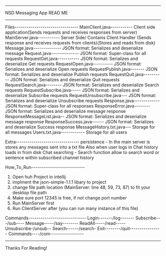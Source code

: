 ******************
NSD Messaging App
READ ME
******************

Files--------------------------------
MainClient.java----------- Client side application(Sends requests and receives responses from server)
MainServer.java----------- Server Side/ Contains Client Handler (Sends response and receives requests from clients)(Stores and reads from disk)
Message.java-------------- JSON format: Serializes and deserialize message
Request.java-------------- JSON format: Super-class for all requests
RequestGet.java----------- JSON format: Serializes and deserialize Get requests
RequestOpen.java---------- JSON format: Serializes and deserialize Open requests
RequestPublish.java------- JSON format: Serializes and deserialize Publish requests
RequestQuit.java---------- JSON format: Serializes and deserialize Quit requests
RequestSearch.java-------- JSON format: Serializes and deserialize Search requests
RequestSubscribe.java----- JSON format: Serializes and deserialize Subscribe requests
RequestUnsubscribe.java--- JSON format: Serializes and deserialize Unsubscribe requests
Response.java------------- JSON format: Super-class for all responses
ResponseError.java-------- JSON format: Serializes and deserialize message response
ResponseMessageList.java-- JSON format: Serializes and deserialize message response
ResponseSuccess.java------ JSON format: Serializes and deserialize Success response
MessageHistory.txt.java--- Storage for all messages
Users.txt.java------------ Storage for all users

Extra--------------------------------
persistence - In the main server is stores any messages sent into a txt file Also when user logs in Chat history loads in from disk
Chat searching - Search function allow to search word or sentence within subscribed channel history

How_To_Run---------------------------
1. Open huh Project in intellij
2. implment the json-simple-1.1.1 libary to project
3. change file path location (MainServer: line 48, 59, 73, 87) to fit your desktop file path
4. Make sure port 12345 is free, if not change port number 
5. Run MainServer first
6. Run ClientServer after (you can run many instance of this file)

Commands-----------------------------
Login-------/log<username>-------
Subscribe---/sub<ChannelName>----
Message-----/say<Message>--------
ReadAll-----/read<Timestamp>-----
Unsubscribe-/unsub<ChannelName>--
Search------/search<ChannelName>-
Exit--------/quit----------------
Commands----/com-----------------

-------------------------------------
Thanks For Reading!
